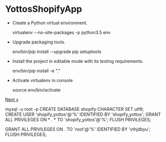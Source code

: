 # YottosShopifyApp

- Create a Python virtual environment.

    virtualenv --no-site-packages -p python3.5 env

- Upgrade packaging tools.

    env/bin/pip install --upgrade pip setuptools

- Install the project in editable mode with its testing requirements.

    env/bin/pip install -e "."
    
- Activate virtualenv in console

    source env/bin/activate


<a href="/collections/all?page=17">Next »</a>

mysql -u root -p
CREATE DATABASE shopify CHARACTER SET utf8;
CREATE USER 'shopify_yottos'@'%' IDENTIFIED BY 'shopify_yottos';
GRANT ALL PRIVILEGES ON * . * TO 'shopify_yottos'@'%';
FLUSH PRIVILEGES;

GRANT ALL PRIVILEGES ON *.* TO 'root'@'%' IDENTIFIED BY 'vthjdbyu';
FLUSH PRIVILEGES;